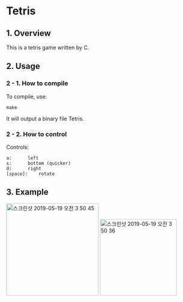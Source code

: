 # Tetris

## 1. Overview

This is a tetris game written by C.

## 2. Usage

### 2 - 1. How to compile
To compile, use:

    make

It will output a binary file Tetris.


### 2 - 2. How to control

Controls:

    a: 		left
    s: 		bottom (quicker)
    d: 		right
    [space]: 	rotate


## 3. Example

<img width="246" alt="스크린샷 2019-05-19 오전 3 50 45" src="https://user-images.githubusercontent.com/30489717/57973815-865b9300-79e9-11e9-88ea-730830a10689.png">

<img width="204" alt="스크린샷 2019-05-19 오전 3 50 36" src="https://user-images.githubusercontent.com/30489717/57973819-95424580-79e9-11e9-9682-4c3df573c19b.png">